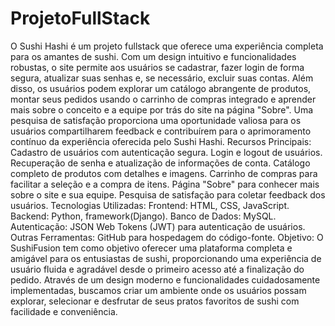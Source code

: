 # ProjetoFullStack
 O Sushi Hashi é um projeto fullstack que oferece uma experiência completa para os amantes de sushi. Com um design intuitivo e funcionalidades robustas, o site permite aos usuários se cadastrar, fazer login de forma segura, atualizar suas senhas e, se necessário, excluir suas contas. Além disso, os usuários podem explorar um catálogo abrangente de produtos, montar seus pedidos usando o carrinho de compras integrado e aprender mais sobre o conceito e a equipe por trás do site na página "Sobre". Uma pesquisa de satisfação proporciona uma oportunidade valiosa para os usuários compartilharem feedback e contribuírem para o aprimoramento contínuo da experiência oferecida pelo Sushi Hashi.  Recursos Principais:  Cadastro de usuários com autenticação segura. Login e logout de usuários. Recuperação de senha e atualização de informações de conta. Catálogo completo de produtos com detalhes e imagens. Carrinho de compras para facilitar a seleção e a compra de itens. Página "Sobre" para conhecer mais sobre o site e sua equipe. Pesquisa de satisfação para coletar feedback dos usuários. Tecnologias Utilizadas:  Frontend: HTML, CSS, JavaScript. Backend: Python, framework(Django). Banco de Dados: MySQL. Autenticação: JSON Web Tokens (JWT) para autenticação de usuários. Outras Ferramentas: GitHub para hospedagem do código-fonte. Objetivo: O SushiFusion tem como objetivo oferecer uma plataforma completa e amigável para os entusiastas de sushi, proporcionando uma experiência de usuário fluida e agradável desde o primeiro acesso até a finalização do pedido. Através de um design moderno e funcionalidades cuidadosamente implementadas, buscamos criar um ambiente onde os usuários possam explorar, selecionar e desfrutar de seus pratos favoritos de sushi com facilidade e conveniência.

